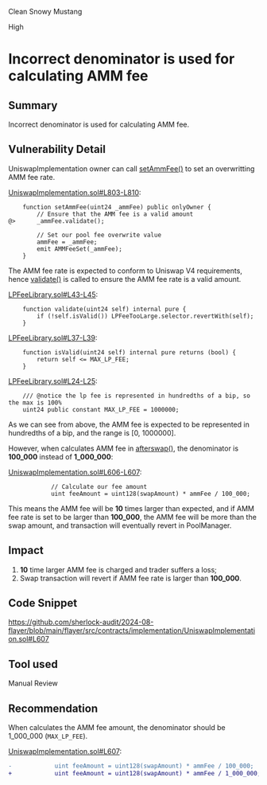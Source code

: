 Clean Snowy Mustang

High

# Incorrect denominator is used for calculating AMM fee

## Summary
Incorrect denominator is used for calculating AMM fee.

## Vulnerability Detail
UniswapImplementation owner can call [setAmmFee()](https://github.com/sherlock-audit/2024-08-flayer/blob/main/flayer/src/contracts/implementation/UniswapImplementation.sol#L803) to set an overwritting AMM fee rate.

[UniswapImplementation.sol#L803-L810](https://github.com/sherlock-audit/2024-08-flayer/blob/main/flayer/src/contracts/implementation/UniswapImplementation.sol#L803-L810):
```solidity
    function setAmmFee(uint24 _ammFee) public onlyOwner {
        // Ensure that the AMM fee is a valid amount
@>      _ammFee.validate();

        // Set our pool fee overwrite value
        ammFee = _ammFee;
        emit AMMFeeSet(_ammFee);
    }
```
The AMM fee rate is expected to conform to Uniswap V4 requirements, hence [validate()](https://github.com/Uniswap/v4-core/blob/18b223cab19dc778d9d287a82d29fee3e99162b0/src/libraries/LPFeeLibrary.sol#L43) is called to ensure the AMM fee rate is a valid amount.

[LPFeeLibrary.sol#L43-L45](https://github.com/Uniswap/v4-core/blob/18b223cab19dc778d9d287a82d29fee3e99162b0/src/libraries/LPFeeLibrary.sol#L43-L45):
```solidity
    function validate(uint24 self) internal pure {
        if (!self.isValid()) LPFeeTooLarge.selector.revertWith(self);
    }
```

[LPFeeLibrary.sol#L37-L39](https://github.com/Uniswap/v4-core/blob/18b223cab19dc778d9d287a82d29fee3e99162b0/src/libraries/LPFeeLibrary.sol#L37-L39):
```solidity
    function isValid(uint24 self) internal pure returns (bool) {
        return self <= MAX_LP_FEE;
    }
```

[LPFeeLibrary.sol#L24-L25](https://github.com/Uniswap/v4-core/blob/18b223cab19dc778d9d287a82d29fee3e99162b0/src/libraries/LPFeeLibrary.sol#L24-L25):
```solidity
    /// @notice the lp fee is represented in hundredths of a bip, so the max is 100%
    uint24 public constant MAX_LP_FEE = 1000000;
```

As we can see from above, the AMM fee is expected to be represented in hundredths of a bip, and the range is [0, 1000000]. 

However, when calculates AMM fee in [afterswap()](https://github.com/sherlock-audit/2024-08-flayer/blob/main/flayer/src/contracts/implementation/UniswapImplementation.sol#L594), the denominator is **100_000** instead of **1_000_000**:

[UniswapImplementation.sol#L606-L607](https://github.com/sherlock-audit/2024-08-flayer/blob/main/flayer/src/contracts/implementation/UniswapImplementation.sol#L606-L607):
```solidity
            // Calculate our fee amount
            uint feeAmount = uint128(swapAmount) * ammFee / 100_000;
```

This means the AMM fee will be **10** times larger than expected, and if AMM fee rate is set to be larger than **100_000**, the AMM fee will be more than the swap amount, and transaction will eventually revert in PoolManager.

## Impact

1. **10** time larger AMM fee is charged and trader suffers a loss;
2. Swap transaction will revert if AMM fee rate is larger than **100_000**.

## Code Snippet

https://github.com/sherlock-audit/2024-08-flayer/blob/main/flayer/src/contracts/implementation/UniswapImplementation.sol#L607

## Tool used

Manual Review

## Recommendation

When calculates the AMM fee amount, the denominator should be 1_000_000 (`MAX_LP_FEE`).

[UniswapImplementation.sol#L607](https://github.com/sherlock-audit/2024-08-flayer/blob/main/flayer/src/contracts/implementation/UniswapImplementation.sol#L607):
```diff
-            uint feeAmount = uint128(swapAmount) * ammFee / 100_000;
+            uint feeAmount = uint128(swapAmount) * ammFee / 1_000_000;
```